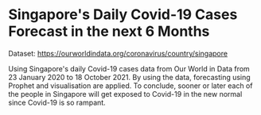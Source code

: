 # Singapore's Daily Covid-19 Cases Forecast in the next 6 Months

Dataset: https://ourworldindata.org/coronavirus/country/singapore

Using Singapore's daily Covid-19 cases data from Our World in Data from 23 January 2020 to 18 October 2021. By using the data, forecasting using Prophet and visualisation are applied. To conclude, sooner or later each of the people in Singapore will get exposed to Covid-19 in the new normal since Covid-19 is so rampant.
